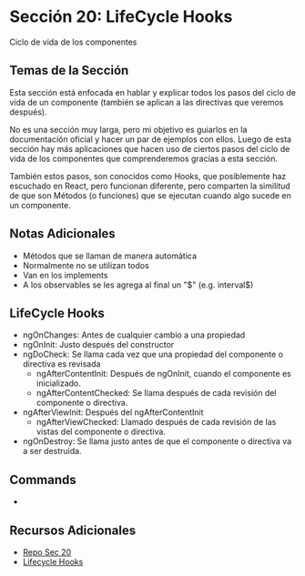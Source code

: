 # Sección 20: LifeCycle Hooks
Ciclo de vida de los componentes

## Temas de la Sección
Esta sección está enfocada en hablar y explicar todos los pasos del ciclo de vida de un componente (también se aplican a las directivas que veremos después).

No es una sección muy larga, pero mi objetivo es guiarlos en la documentación oficial y hacer un par de ejemplos con ellos. Luego de esta sección hay más aplicaciones que hacen uso de ciertos pasos del ciclo de vida de los componentes que comprenderemos gracias a esta sección.

También estos pasos, son conocidos como Hooks, que posiblemente haz escuchado en React, pero funcionan diferente, pero comparten la similitud de que son Métodos (o funciones) que se ejecutan cuando algo sucede en un componente.

## Notas Adicionales
- Métodos que se llaman de manera automática
- Normalmente no se utilizan todos
- Van en los implements
- A los observables se les agrega al final un "$" (e.g. interval$)

## LifeCycle Hooks
- ngOnChanges: Antes de cualquier cambio a una propiedad
- ngOnInit: Justo después del constructor
- ngDoCheck: Se llama cada vez que una propiedad del componente o directiva es revisada
    - ngAfterContentInit: Después de ngOnInit, cuando el componente es inicializado.
    - ngAfterContentChecked: Se llama después de cada revisión del componente o directiva.
- ngAfterViewInit: Después del ngAfterContentInit
    - ngAfterViewChecked: Llamado después de cada revisión de las vistas del componente o directiva.
- ngOnDestroy: Se llama justo antes de que el componente o directiva va a ser destruida.


## Commands
- 

## Recursos Adicionales
- [Repo Sec 20](https://github.com/Klerith/angular-lifecycle-hooks)
- [Lifecycle Hooks](https://angular.io/guide/lifecycle-hooks)